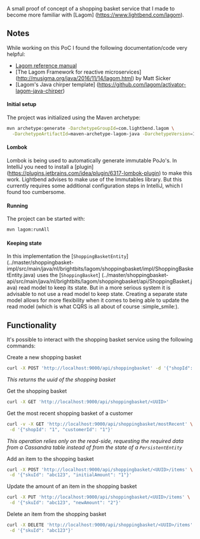 A small proof of concept of a shopping basket service that I made to become more familiar with [Lagom] (https://www.lightbend.com/lagom).

## Notes

While working on this PoC I found the following documentation/code very helpful:
- [Lagom reference manual](http://www.lagomframework.com/documentation/1.2.x/java/Home.html)
- [The Lagom Framework for reactive microservices] (http://musigma.org/java/2016/11/14/lagom.html) by Matt Sicker
- [Lagom's Java chirper template] (https://github.com/lagom/activator-lagom-java-chirper)

#### Initial setup
The project was initialized using the Maven archetype:
```bash
mvn archetype:generate -DarchetypeGroupId=com.lightbend.lagom \
  -DarchetypeArtifactId=maven-archetype-lagom-java -DarchetypeVersion=1.2.0
```

#### Lombok
Lombok is being used to automatically generate immutable PoJo's.
In IntelliJ you need to install a [plugin] (https://plugins.jetbrains.com/idea/plugin/6317-lombok-plugin) to make this work.
Lightbend advises to make use of the Immutables library. But this currently requires some additional configuration steps in IntelliJ, which I found too cumbersome. 

#### Running
The project can be started with:
```bash
mvn lagom:runAll
```

#### Keeping state
In this implementation the [`ShoppingBasketEntity`] (../master/shoppingbasket-impl/src/main/java/nl/brightbits/lagom/shoppingbasket/impl/ShoppingBasketEntity.java)
uses the [`ShoppingBasket`]  (../master/shoppingbasket-api/src/main/java/nl/brightbits/lagom/shoppingbasket/api/ShoppingBasket.java) read model to keep its state.
But in a more serious system it is advisable to not use a read model to keep state. Creating a separate state model allows for more flexibility when it comes to being able to update the read model (which is what CQRS is all about of course :simple_smile:).

## Functionality

It's possible to interact with the shopping basket service using the following commands:

Create a new shopping basket
```bash
curl -X POST 'http://localhost:9000/api/shoppingbasket' -d '{"shopId": "1", "customerId": "1"}'
```
_This returns the uuid of the shopping basket_

Get the shopping basket
```bash
curl -X GET 'http://localhost:9000/api/shoppingbasket/<UUID>'
```

Get the most recent shopping basket of a customer
```bash
curl -v -X GET 'http://localhost:9000/api/shoppingbasket/mostRecent' \
 -d '{"shopId": "1", "customerId": "1"}'
```
_This operation relies only on the read-side, requesting the required data from a Cassandra table instead of from the state of a `PersistentEntity`_

Add an item to the shopping basket
```bash
curl -X POST 'http://localhost:9000/api/shoppingbasket/<UUID>/items' \
 -d '{"skuId": "abc123", "initialAmount": "1"}'
```

Update the amount of an item in the shopping basket
```bash
curl -X PUT 'http://localhost:9000/api/shoppingbasket/<UUID>/items' \
 -d '{"skuId": "abc123", "newAmount": "2"}'
```

Delete an item from the shopping basket
```bash
curl -X DELETE 'http://localhost:9000/api/shoppingbasket/<UUID>/items' \
 -d '{"skuId": "abc123"}'
```
